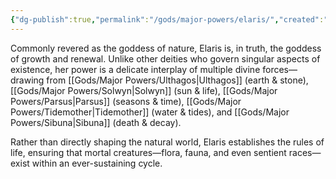 ```yaml
---
{"dg-publish":true,"permalink":"/gods/major-powers/elaris/","created":"2025-03-09T09:42:58.345-07:00"}
---
```


Commonly revered as the goddess of nature, Elaris is, in truth, the goddess of growth and renewal. Unlike other deities who govern singular aspects of existence, her power is a delicate interplay of multiple divine forces—drawing from [[Gods/Major Powers/Ulthagos\|Ulthagos]] (earth & stone), [[Gods/Major Powers/Solwyn\|Solwyn]] (sun & life), [[Gods/Major Powers/Parsus\|Parsus]] (seasons & time), [[Gods/Major Powers/Tidemother\|Tidemother]] (water & tides), and [[Gods/Major Powers/Sibuna\|Sibuna]] (death & decay).

Rather than directly shaping the natural world, Elaris establishes the rules of life, ensuring that mortal creatures—flora, fauna, and even sentient races—exist within an ever-sustaining cycle.